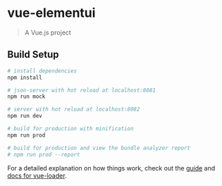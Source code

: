 # vue-elementui

> A Vue.js project

## Build Setup

``` bash
# install dependencies
npm install

# json-server with hot reload at localhost:8081
npm run mock

# server with hot reload at localhost:8082
npm run dev

# build for production with minification
npm run prod

# build for production and view the bundle analyzer report
# npm run prod --report
```

For a detailed explanation on how things work, check out the [guide](http://vuejs-templates.github.io/webpack/) and [docs for vue-loader](http://vuejs.github.io/vue-loader).
